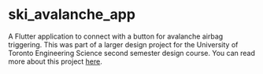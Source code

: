 # ski_avalanche_app

A Flutter application to connect with a button for avalanche airbag triggering. This was part of a larger design project
for the University of Toronto Engineering Science second semester design course. You can read more about this project [here](https://www.calummurray.ca/projects/avalanche-airbag-trigger-system).
